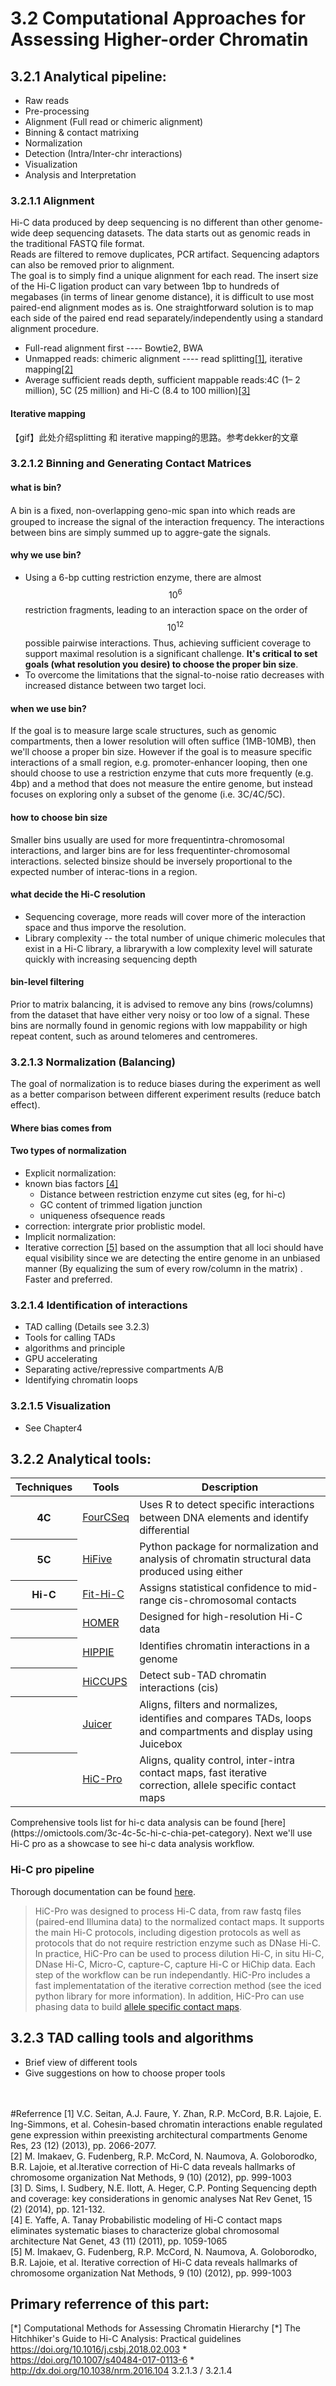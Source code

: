 # 3.2 Computational Approaches for Assessing Higher-order Chromatin
## 3.2.1 Analytical pipeline:
- Raw reads 
- Pre-processing 
- Alignment (Full read or chimeric alignment)
- Binning & contact matrixing
- Normalization
- Detection (Intra/Inter-chr interactions)
- Visualization
- Analysis and Interpretation

### 3.2.1.1 Alignment
Hi-C data produced by deep sequencing is no different than other genome-wide deep sequencing datasets. The data starts out as genomic reads in the traditional FASTQ file format.<br> 
Reads are filtered to remove duplicates, PCR artifact. Sequencing adaptors can also be removed prior to alignment.<br>
The goal is to simply find a unique alignment for each read. The insert size of the Hi-C ligation product can vary between 1bp to hundreds of megabases (in terms of linear genome distance), it is difficult to use most paired-end alignment modes as is. One straightforward solution is to map each side of the paired end read separately/independently using a standard alignment procedure.
- Full-read alignment first ---- Bowtie2, BWA
- Unmapped reads: chimeric alignment ---- read splitting[[1]](https://doi.org/10.1101/gr.161620.113), iterative mapping[[2]](https://doi.org/10.1038/nmeth.2148)
- Average sufficient reads depth, sufficient mappable reads:4C (1– 2 million), 5C (25 million) and Hi-C (8.4 to 100 million)[[3]](https://doi.org/10.1038/nrg3642)

#### Iterative mapping
【gif】此处介绍splitting 和 iterative mapping的思路。参考dekker的文章

### 3.2.1.2 Binning and Generating Contact Matrices
#### what is bin?
A bin is a ﬁxed, non-overlapping geno-mic span into which reads are grouped to increase the signal of the interaction frequency. The interactions between bins are simply summed up to aggre-gate the signals.

#### why we use bin?
- Using a 6-bp cutting restriction enzyme, there are almost $$10^6$$ restriction fragments, leading to an interaction space on the order of $$10^{12}$$ possible pairwise interactions. Thus, achieving sufficient coverage to support maximal resolution is a significant challenge. **It's critical to set goals (what resolution you desire) to choose the proper bin size**.
- To overcome the limitations that the signal-to-noise ratio decreases with increased distance between two target loci.

#### when we use bin?
If the goal is to measure large scale structures, such as genomic compartments, then a lower resolution will often suffice (1MB-10MB), then we'll choose a proper bin size. However if the goal is to measure specific interactions of a small region, e.g. promoter-enhancer looping, then one should choose to use a restriction enzyme that cuts more frequently (e.g. 4bp) and a method that does not measure the entire genome, but instead focuses on exploring only a subset of the genome (i.e. 3C/4C/5C).

#### how to choose bin size 
Smaller bins usually are used for more frequentintra-chromosomal interactions, and larger bins are for less frequentinter-chromosomal interactions. selected binsize should be inversely proportional to the expected number of interac-tions in a region. 

#### what decide the Hi-C resolution
- Sequencing coverage, more reads will cover more of the interaction space and thus imporve the resolution.
- Library complexity -- the total number of unique chimeric molecules that exist in a Hi-C library, a librarywith a low complexity level will saturate quickly with increasing sequencing depth

#### bin-level filtering
Prior to matrix balancing, it is advised to remove any bins (rows/columns) from the dataset that have either very noisy or too low of a signal. These bins are normally found in genomic regions with low mappability or high repeat content, such as around telomeres and centromeres.

### 3.2.1.3 Normalization (Balancing)
The goal of normalization is to reduce biases during the experiment as well as a better comparison between different experiment results (reduce batch effect).
#### Where bias comes from
#### Two types of normalization 
- Explicit normalization: 
 - known bias factors [[4]](https://www.ncbi.nlm.nih.gov/pubmed/22001755)
   - Distance between restriction enzyme cut sites (eg, for hi-c)
   - GC content of trimmed ligation junction
   - uniqueness ofsequence reads
  - correction: intergrate prior problistic model. 
- Implicit normalization:
 - Iterative correction [[5]](https://doi.org/10.1038/nmeth.2148) based on the assumption that all loci should have equal visibility since we are detecting the entire genome in an unbiased manner (By equalizing the sum of every row/column in the matrix)
. Faster and preferred. 
### 3.2.1.4 Identification of interactions

- TAD calling (Details see 3.2.3)
 - Tools for calling TADs 
 - algorithms and principle 
 - GPU accelerating 
- Separating active/repressive compartments A/B 
- Identifying chromatin loops
 
### 3.2.1.5 Visualization
- See Chapter4 



## 3.2.2 Analytical tools:

<table>
 <tr><th>Techniques</th><th>Tools</th><th>Description</th></tr>
 <tbody>
  <tr><th>4C</th><td><a href="http://refhub.elsevier.com/S2001-0370(17)30093-4/rf9035">FourCSeq </a></td><td>Uses R to detect speciﬁc interactions between DNA elements and identify differential</td></tr>
 <tr><th>5C</th><td><a href="https://genomebiology.biomedcentral.com/articles/10.1186/s13059-015-0806-y">HiFive</a> </td><td>Python package for normalization and analysis of chromatin structural data produced using either</td></tr>
 <tr>
  <th>Hi-C</th>
  <td><a href="https://genome.cshlp.org/content/24/6/999">Fit-Hi-C</a></td>
  <td>Assigns statistical confidence to mid-range cis-chromosomal contacts</td>
  </tr>
 <tr>
  <th></th>
  <td><a href="http://homer.ucsd.edu/homer/">HOMER</a></td>
  <td>Designed for high-resolution Hi-C data</td>
 </tr>
 <tr>
  <th></th>
  <td><a href="https://www.nature.com/articles/ng.947">HIPPIE</a></td>
  <td>Identiﬁes chromatin interactions in a genome</td>
  </tr>
  <tr>
   <th></th>
   <td><a href="https://www.sciencedirect.com/science/article/pii/S0092867414014974?via%3Dihub">HiCCUPS</a></td>
   <td>Detect sub-TAD chromatin interactions (cis)</td>
   </tr>
  <tr>
   <th></th>
   <td><a href="https://www.sciencedirect.com/science/article/pii/S2405471216302198?via%3Dihub">Juicer</a></td>
   <td>Aligns, ﬁlters and normalizes, identiﬁes and compares TADs, loops and compartments and display using Juicebox</td>
   </tr>
   <tr>
    <th></th>
    <td><a href="https://www.sciencedirect.com/science/article/pii/S2405471216302198?via%3Dihub">HiC-Pro</a></td>
    <td>Aligns, quality control, inter-intra contact maps, fast iterative correction, allele specific contact maps</td>
    </tr>
</table>
Comprehensive tools list for hi-c data analysis can be found [here](https://omictools.com/3c-4c-5c-hi-c-chia-pet-category). Next we'll use Hi-C pro as a showcase to see hi-c data analysis workflow.

### Hi-C pro pipeline
Thorough documentation can be found [here](https://nservant.github.io/HiC-Pro/).
> HiC-Pro was designed to process Hi-C data, from raw fastq files (paired-end Illumina data) to the normalized contact maps. It supports the main Hi-C protocols, including digestion protocols as well as protocols that do not require restriction enzyme such as DNase Hi-C. In practice, HiC-Pro can be used to process dilution Hi-C, in situ Hi-C, DNase Hi-C, Micro-C, capture-C, capture Hi-C or HiChip data. Each step of the workflow can be run independantly. HiC-Pro includes a fast implementatation of the iterative correction method (see the iced python library for more information). In addition, HiC-Pro can use phasing data to build [allele specific contact maps](https://nservant.github.io/HiC-Pro/AS.html#as).

## 3.2.3 TAD calling tools and algorithms 
- Brief view of different tools 
- Give suggestions on how to choose proper tools 

<br><br>
#Referrence 
[1] V.C. Seitan, A.J. Faure, Y. Zhan, R.P. McCord, B.R. Lajoie, E. Ing-Simmons, et al.
Cohesin-based chromatin interactions enable regulated gene expression within preexisting architectural compartments Genome Res, 23 (12) (2013), pp. 2066-2077.<br>
[2] M. Imakaev, G. Fudenberg, R.P. McCord, N. Naumova, A. Goloborodko, B.R. Lajoie, et al.Iterative correction of Hi-C data reveals hallmarks of chromosome organization Nat Methods, 9 (10) (2012), pp. 999-1003<br>
[3] D. Sims, I. Sudbery, N.E. Ilott, A. Heger, C.P. Ponting Sequencing depth and coverage: key considerations in genomic analyses Nat Rev Genet, 15 (2) (2014), pp. 121-132.<br>
[4] E. Yaffe, A. Tanay Probabilistic modeling of Hi-C contact maps eliminates systematic biases to characterize global chromosomal architecture Nat Genet, 43 (11) (2011), pp. 1059-1065<br>
[5] M. Imakaev, G. Fudenberg, R.P. McCord, N. Naumova, A. Goloborodko, B.R. Lajoie, et al. Iterative correction of Hi-C data reveals hallmarks of chromosome organization
Nat Methods, 9 (10) (2012), pp. 999-1003<br>

## Primary referrence of this part:
[\*] Computational Methods for Assessing Chromatin Hierarchy
[\*] The Hitchhiker's Guide to Hi-C Analysis: Practical guidelines
https://doi.org/10.1016/j.csbj.2018.02.003  \*<br>
https://doi.org/10.1007/s40484-017-0113-6 \*<br>
http://dx.doi.org/10.1038/nrm.2016.104 3.2.1.3 / 3.2.1.4














